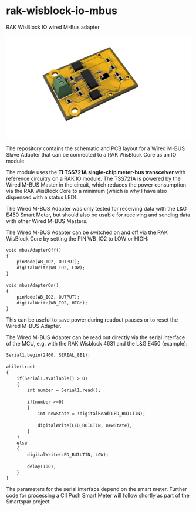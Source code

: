 # rak-wisblock-io-mbus
RAK WisBlock IO wired M-Bus adapter 

![M-Bus IO Adapter](/docs/MBUSAdapterv30pcb.png)

The repository contains the schematic and PCB layout for a Wired M-BUS Slave Adapter that can be connected to a RAK WisBlock Core as an IO module.

The module uses the **TI TSS721A single-chip meter-bus transceiver** with reference circuitry on a RAK IO module. The TSS721A is powered by the Wired M-BUS Master in the circuit, which reduces the power consumption via the RAK WisBlock Core to a minimum (which is why I have also dispensed with a status LED).

The Wired M-BUS Adapter was only tested for receiving data with the L&G E450 Smart Meter, but should also be usable for receiving and sending data with other Wired M-BUS Masters.

The Wired M-BUS Adapter can be switched on and off via the RAK WisBlock Core by setting the PIN WB_IO2 to LOW or HIGH:


	void mbusAdapterOff()
	{
		pinMode(WB_IO2, OUTPUT);
		digitalWrite(WB_IO2, LOW);
	}

	void mbusAdapterOn()
	{
		pinMode(WB_IO2, OUTPUT);
		digitalWrite(WB_IO2, HIGH);
	}


This can be useful to save power during readout pauses or to reset the Wired M-BUS Adapter.

The Wired M-BUS Adapter can be read out directly via the serial interface of the MCU, e.g. with the RAK Wisblock 4631 and the L&G E450 (example):


    Serial1.begin(2400, SERIAL_8E1);

	while(true)
	{
		if(Serial1.available() > 0)
		{
			int number = Serial1.read();

			if(number >=0)
			{
				int newState = !digitalRead(LED_BUILTIN);   

				digitalWrite(LED_BUILTIN, newState);
			}
		}
		else
		{
			digitalWrite(LED_BUILTIN, LOW);

			delay(100);
		}
	}


The parameters for the serial interface depend on the smart meter. Further code for processing a CII Push Smart Meter will follow shortly as part of the Smartspar project.


